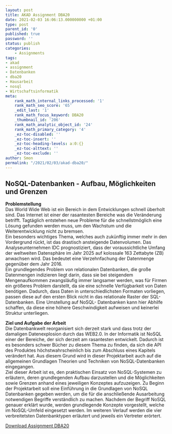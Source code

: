 ```yaml
--- 
layout: post 
title: AKAD Assignment DBA20 
date: 2021-02-03 16:06:13.000000000 +01:00 
type: post 
parent_id: '0' 
published: true 
password: '' 
status: publish 
categories: 
    - Assignments 
tags: 
- akad 
- assignment 
- Datenbanken 
- dba20 
- Hausarbeit 
- nosql 
- Wirtschaftsinformatik 
meta: 
    rank_math_internal_links_processed: '1' 
    rank_math_seo_score: '65' 
    _edit_last: '1' 
    rank_math_focus_keyword: DBA20 
    _thumbnail_id: '206' 
    rank_math_analytic_object_id: '24' 
    rank_math_primary_category: '4' 
    _ez-toc-disabled: '' 
    _ez-toc-insert: '' 
    _ez-toc-heading-levels: a:0:{} 
    _ez-toc-alttext: '' 
    _ez-toc-exclude: '' 
author: Smon
permalink: "/2021/02/03/akad-dba20/" 
---
```


**NoSQL-Datenbanken - Aufbau, Möglichkeiten und Grenzen**
---------------------------------------------------------

**Problemstellung**  
Das World Wide Web ist ein Bereich in dem Entwicklungen schnell überholt sind. Das Internet ist einer der rasantesten Bereiche was die Veränderung betrifft. Tagtäglich entstehen neue Probleme für die schnellstmöglich eine Lösung gefunden werden muss, um den Wachstum und die Weiterentwicklung nicht zu bremsen.  
Ein besonders wichtiges Thema, welches auch zukünftig immer mehr in den Vordergrund rückt, ist das drastisch ansteigende Datenvolumen. Das Analyseunternehmen IDC prognostiziert, dass der voraussichtliche Umfang der weltweiten Datensphäre im Jahr 2025 auf kolossale 163 Zettabyte (ZB) anwachsen wird. Das bedeutet eine Verzehnfachung der Datenmenge gegenüber dem Jahr 2016.   
Ein grundlegendes Problem von relationalen Datenbanken, die große Datenmengen indizieren liegt darin, dass sie bei steigendem Mengenaufkommen zwangsläufig immer langsamer werden, was für Firmen ein größeres Problem darstellt, da sie eine schnelle Verfügbarkeit von Daten benötigen. Dadurch, dass Daten in unterschiedlichsten Formaten vorliegen, passen diese auf den ersten Blick nicht in das relationale Raster der SQL-Datenbanken. Eine Umstellung auf NoSQL- Datenbanken kann hier Abhilfe schaffen, da diese eine höhere Geschwindigkeit aufweisen und keinerlei Struktur unterliegen.

**Ziel und Aufgabe der Arbeit**  
Die Datenbankwelt reorganisiert sich derzeit stark und dass trotz der damaligen Datenexplosion durch das WEB2.0. In der Informatik ist NoSQL einer der Bereiche, der sich derzeit am rasantesten entwickelt. Dadurch ist es besonders schwer Bücher zu diesem Thema zu finden, da sich die API des Produktes höchstwahrscheinlich bis zum Abschluss eines Kapitels verändert hat. Aus diesem Grund wird in dieser Projektarbeit auch auf die allgemeinen Grundlagen Theorien und Techniken von NoSQL-Datenbanken eingegangen.  
Ziel dieser Arbeit ist es, den praktischen Einsatz von NoSQL-Systemen zu erläutern, deren grundlegenden Aufbau darzustellen und die Möglichkeiten sowie Grenzen anhand eines jeweiligen Konzeptes aufzuzeigen. Zu Beginn der Projektarbeit soll eine Einführung in die Grundlagen von NoSQL Datenbanken gegeben werden, um die für die anschließende Ausarbeitung notwendigen Begriffe verständlich zu machen. Nachdem der Begriff NoSQL genauer erklärt wurde, werden grundlegende Konzepte vorgestellt, welche im NoSQL-Umfeld eingesetzt werden. Im weiteren Verlauf werden die vier verbreitetsten Datenbanktypen erläutert und jeweils ein Vertreter erörtert.

[Download Assignment DBA20](https://elesie.de/wp-content/uploads/2021/02/ASS_SEisele_DBA20_AKAD_NoSQL.pdf)